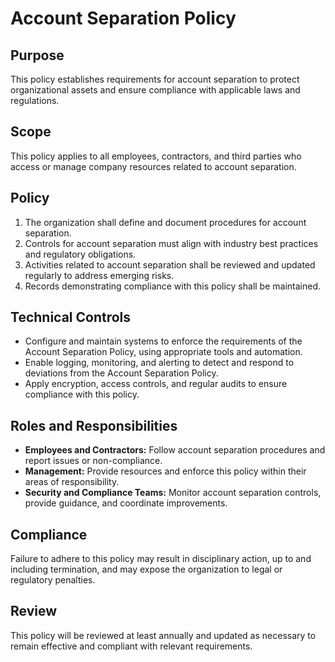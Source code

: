 # Account Separation Policy

## Purpose
This policy establishes requirements for account separation to protect organizational assets and ensure compliance with applicable laws and regulations.

## Scope
This policy applies to all employees, contractors, and third parties who access or manage company resources related to account separation.

## Policy
1. The organization shall define and document procedures for account separation.
2. Controls for account separation must align with industry best practices and regulatory obligations.
3. Activities related to account separation shall be reviewed and updated regularly to address emerging risks.
4. Records demonstrating compliance with this policy shall be maintained.

## Technical Controls
- Configure and maintain systems to enforce the requirements of the Account Separation Policy, using appropriate tools and automation.
- Enable logging, monitoring, and alerting to detect and respond to deviations from the Account Separation Policy.
- Apply encryption, access controls, and regular audits to ensure compliance with this policy.

## Roles and Responsibilities
- **Employees and Contractors:** Follow account separation procedures and report issues or non-compliance.
- **Management:** Provide resources and enforce this policy within their areas of responsibility.
- **Security and Compliance Teams:** Monitor account separation controls, provide guidance, and coordinate improvements.

## Compliance
Failure to adhere to this policy may result in disciplinary action, up to and including termination, and may expose the organization to legal or regulatory penalties.

## Review
This policy will be reviewed at least annually and updated as necessary to remain effective and compliant with relevant requirements.
